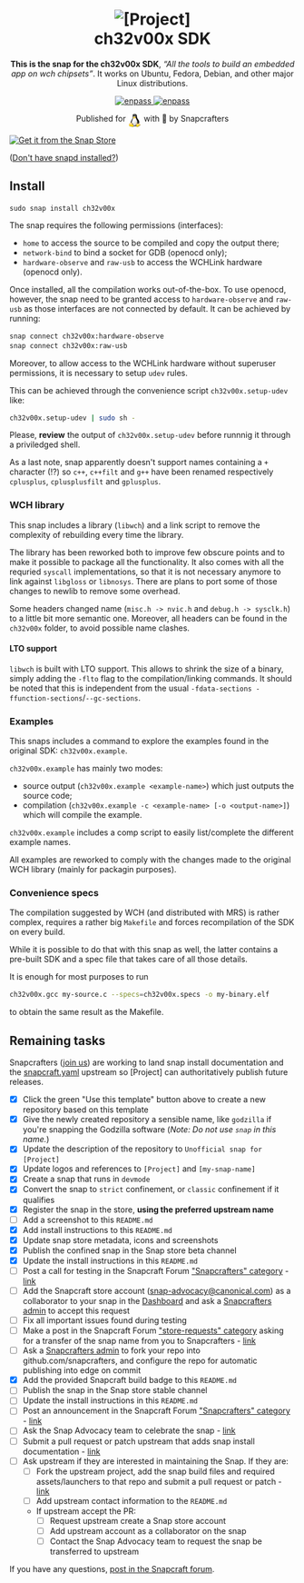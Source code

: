 <h1 align="center">
  <img src="https://avatars1.githubusercontent.com/u/29598503?v=3&s=256" alt="[Project]">
  <br />
  ch32v00x SDK
</h1>

<p align="center"><b>This is the snap for the ch32v00x SDK</b>, <i>“All the tools to build an embedded app on wch chipsets”</i>. It works on Ubuntu, Fedora, Debian, and other major Linux distributions.</p>

<p align="center">
<a href="https://snapcraft.io/ch32v00x">
  <img alt="enpass" src="https://snapcraft.io/ch32v00x/badge.svg" />
</a>
<a href="https://snapcraft.io/ch32v00x">
  <img alt="enpass" src="https://snapcraft.io/ch32v00x/trending.svg?name=0" />
</a>
</p>

<!-- Uncomment and modify this when you have a screenshot
![ch32v00x](screenshot.png?raw=true "ch32v00x")
-->

<p align="center">Published for <img src="https://raw.githubusercontent.com/anythingcodes/slack-emoji-for-techies/gh-pages/emoji/tux.png" align="top" width="24" /> with 💝 by Snapcrafters</p>

[![Get it from the Snap Store](https://snapcraft.io/static/images/badges/en/snap-store-white.svg)](https://snapcraft.io/ch32v00x)

([Don't have snapd installed?](https://snapcraft.io/docs/core/install))

## Install

    sudo snap install ch32v00x

The snap requires the following permissions (interfaces):

 - `home` to access the source to be compiled and copy the output there;
 - `network-bind` to bind a socket for GDB (openocd only);
 - `hardware-observe` and `raw-usb` to access the WCHLink hardware (openocd only).

Once installed, all the compilation works out-of-the-box. To use openocd, however, the snap need to be granted access to `hardware-observe` and `raw-usb` as those interfaces are not connected by default. It can be achieved by running:

```bash
snap connect ch32v00x:hardware-observe
snap connect ch32v00x:raw-usb
```

Moreover, to allow access to the WCHLink hardware without superuser permissions, it is necessary to setup `udev` rules.

This can be achieved through the convenience script `ch32v00x.setup-udev` like:

```bash
ch32v00x.setup-udev | sudo sh -
```

Please, **review** the output of `ch32v00x.setup-udev` before runnnig it through a  priviledged shell.

As a last note, snap apparently doesn't support names containing a `+` character (!?) so `c++`, `c++filt` and `g++` have been renamed respectively `cplusplus`, `cplusplusfilt` and
`gplusplus`.

### WCH library

This snap includes a library (`libwch`) and a link script to remove the complexity of rebuilding every time the library. 

The library has been reworked both to improve few obscure points and to make it possible to package all the functionality. It also comes with all the requried `syscall` implementations, so that it is not necessary anymore to link against `libgloss` or `libnosys`. There are plans to port some of those changes to newlib to remove some overhead.

Some headers changed name (`misc.h -> nvic.h` and `debug.h -> sysclk.h`) to a little bit more semantic one. Moreover, all headers can be found in the `ch32v00x` folder, to avoid possible name clashes.

#### LTO support

`libwch` is built with LTO support. This allows to shrink the size of a binary, simply adding the `-flto` flag to the compilation/linking commands. It should be noted that this is independent from the usual `-fdata-sections -ffunction-sections`/`--gc-sections`.

### Examples

This snaps includes a command to explore the examples found in the original SDK: `ch32v00x.example`.

`ch32v00x.example` has mainly two modes:

 - source output (`ch32v00x.example <example-name>`) which just outputs the source code;
 - compilation (`ch32v00x.example -c <example-name> [-o <output-name>]`) which will compile the example.

`ch32v00x.example` includes a comp script to easily list/complete the different example names.

All examples are reworked to comply with the changes made to the original WCH library (mainly for packagin purposes).

### Convenience specs

The compilation suggested by WCH (and distributed with MRS) is rather complex, requires a rather big `Makefile` and forces recompilation of the SDK on every build.

While it is possible to do that with this snap as well, the latter contains a pre-built SDK and a spec file that takes care of all those details.

It is enough for most purposes to run

```bash
ch32v00x.gcc my-source.c --specs=ch32v00x.specs -o my-binary.elf
```

to obtain the same result as the Makefile.

## Remaining tasks
<!-- Uncomment and modify this when you have a screenshot
![ch32v00x](screenshot.png?raw=true "ch32v00x")
-->

Snapcrafters ([join us](https://forum.snapcraft.io/t/snapcrafters-reboot/24625)) are working to land snap install documentation and the [snapcraft.yaml](https://github.com/snapcrafters/fork-and-rename-me/blob/master/snap/snapcraft.yaml) upstream so [Project] can authoritatively publish future releases.

  - [x] Click the green "Use this template" button above to create a new repository based on this template
  - [x] Give the newly created repository a sensible name, like `godzilla` if you're snapping the Godzilla software (*Note: Do not use `snap` in this name.*)
  - [x] Update the description of the repository to `Unofficial snap for [Project]`
  - [x] Update logos and references to `[Project]` and `[my-snap-name]`
  - [x] Create a snap that runs in `devmode`
  - [x] Convert the snap to `strict` confinement, or `classic` confinement if it qualifies
  - [x] Register the snap in the store, **using the preferred upstream name**
  - [ ] Add a screenshot to this `README.md`
  - [x] Add install instructions to this `README.md`
  - [x] Update snap store metadata, icons and screenshots
  - [x] Publish the confined snap in the Snap store beta channel
  - [x] Update the install instructions in this `README.md`
  - [ ] Post a call for testing in the Snapcraft Forum ["Snapcrafters" category](https://forum.snapcraft.io/c/snapcrafters/23) - [link]()
  - [ ] Add the Snapcraft store account (snap-advocacy@canonical.com) as a collaborator to your snap in the [Dashboard](https://dashboard.snapcraft.io) and ask a [Snapcrafters admin](https://github.com/orgs/snapcrafters/people?query=%20role%3Aowner) to accept this request
  - [ ] Fix all important issues found during testing
  - [ ] Make a post in the Snapcraft Forum ["store-requests" category](https://forum.snapcraft.io/c/store-requests/19) asking for a transfer of the snap name from you to Snapcrafters - [link]()
  - [ ] Ask a [Snapcrafters admin](https://github.com/orgs/snapcrafters/people?query=%20role%3Aowner) to fork your repo into github.com/snapcrafters, and configure the repo for automatic publishing into edge on commit
  - [x] Add the provided Snapcraft build badge to this `README.md`
  - [ ] Publish the snap in the Snap store stable channel
  - [ ] Update the install instructions in this `README.md`
  - [ ] Post an announcement in the Snapcraft Forum ["Snapcrafters" category](https://forum.snapcraft.io/c/snapcrafters/23) - [link]()
  - [ ] Ask the Snap Advocacy team to celebrate the snap - [link]()
  - [ ] Submit a pull request or patch upstream that adds snap install documentation - [link]()
  - [ ] Ask upstream if they are interested in maintaining the Snap. If they are:
    - [ ] Fork the upstream project, add the snap build files and required assets/launchers to that repo and submit a pull request or patch - [link]()
    - [ ] Add upstream contact information to the `README.md`
    - If upstream accept the PR:
      - [ ] Request upstream create a Snap store account
      - [ ] Add upstream account as a collaborator on the snap
      - [ ] Contact the Snap Advocacy team to request the snap be transferred to upstream

If you have any questions, [post in the Snapcraft forum](https://forum.snapcraft.io).


<!--
## The Snapcrafters

| [![Your Name](https://gravatar.com/avatar/bc0bced65e963eb5c3a16cab8b004431/?s=128)](https://github.com/yourname/) |
| :---: |
| [Your Name](https://github.com/yourname/) |
--> 

<!-- Uncomment and modify this when you have upstream contacts
## Upstream

| [![Upstream Name](https://gravatar.com/avatar/bc0bced65e963eb5c3a16cab8b004431?s=128)](https://github.com/upstreamname) |
| :---: |
| [Upstream Name](https://github.com/upstreamname) |
-->
